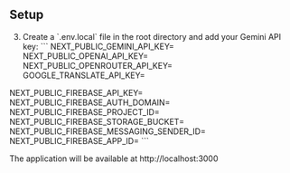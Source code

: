 ## Setup
3. Create a \`.env.local\` file in the root directory and add your Gemini API key:
\`\`\`
NEXT_PUBLIC_GEMINI_API_KEY=
NEXT_PUBLIC_OPENAI_API_KEY=
NEXT_PUBLIC_OPENROUTER_API_KEY=
GOOGLE_TRANSLATE_API_KEY=

NEXT_PUBLIC_FIREBASE_API_KEY=
NEXT_PUBLIC_FIREBASE_AUTH_DOMAIN=
NEXT_PUBLIC_FIREBASE_PROJECT_ID=
NEXT_PUBLIC_FIREBASE_STORAGE_BUCKET=
NEXT_PUBLIC_FIREBASE_MESSAGING_SENDER_ID=
NEXT_PUBLIC_FIREBASE_APP_ID=
\`\`\`

The application will be available at http://localhost:3000
